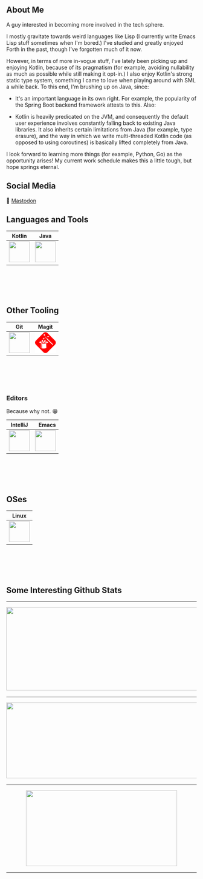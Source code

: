 ## About Me
A guy interested in becoming more involved in the tech sphere.

I mostly gravitate towards weird languages like Lisp (I currently
write Emacs Lisp stuff sometimes when I'm bored.) I've studied and
greatly enjoyed Forth in the past, though I've forgotten much of it
now.

However, in terms of more in-vogue stuff, I've lately been picking up
and enjoying Kotlin, because of its pragmatism (for example, avoiding
nullability as much as possible while still making it opt-in.) I also
enjoy Kotlin's strong static type system, something I came to love
when playing around with SML a while back. To this end, I'm brushing
up on Java, since:

- It's an important language in its own right. For example, the
  popularity of the Spring Boot backend framework attests to
  this. Also:

- Kotlin is heavily predicated on the JVM, and consequently the
  default user experience involves constantly falling back to existing
  Java libraries. It also inherits certain limitations from Java (for
  example, type erasure), and the way in which we write multi-threaded
  Kotlin code (as opposed to using coroutines) is basically lifted
  completely from Java.

I look forward to learning more things (for example, Python, Go) as
the opportunity arises! My current work schedule makes this a little
tough, but hope springs eternal.

## Social Media
🐘 [Mastodon](https://emacs.ch/@bci "My Fediverse presence.")

## Languages and Tools
| Kotlin | Java  |
|--------|-------|
| <img src="https://cdn.jsdelivr.net/gh/devicons/devicon@latest/icons/kotlin/kotlin-original.svg" width="55" height="55"/> | <img src="https://cdn.jsdelivr.net/gh/devicons/devicon@latest/icons/java/java-original.svg" width="55" height="55"/> |

<pre>




</pre>

## Other Tooling
| Git | Magit |
|-----|-------|
| <img src="https://cdn.jsdelivr.net/gh/devicons/devicon@latest/icons/git/git-original.svg" width="55" height="55" /> | <img src="magit-red.svg" width="55" height="55"/> |

<pre>




</pre>

### Editors

Because why not. 😁

| IntelliJ | Emacs  |
|----------|-------:|
| <img src="https://cdn.jsdelivr.net/gh/devicons/devicon@latest/icons/intellij/intellij-original.svg" width="55" height="55" /> | <img src="https://cdn.jsdelivr.net/gh/devicons/devicon@latest/icons/emacs/emacs-original.svg" width="55" height="55" />

<pre>




</pre>

## OSes

| Linux |
|-------|
| <img src="https://cdn.jsdelivr.net/gh/devicons/devicon@latest/icons/linux/linux-original.svg" width="55" height="55" /> |

<pre>




</pre>

## Some Interesting Github Stats

---

<p align="center">
  <img width="800" height="220" src="https://streak-stats.demolab.com?user=BrandonIrizarry&theme=highcontrast&hide_border=true&border_radius=5&card_width=800">
</p>

---

<p align="center">
  <img width="600" height="200" src="https://github-readme-stats.vercel.app/api?username=BrandonIrizarry&show_icons=true&theme=vision-friendly-dark">
</p>

---

<p align="center">
  <img width="400" height="200" src="https://github-readme-stats.vercel.app/api/top-langs/?username=BrandonIrizarry&size_weight=0.0005&count_weight=0.3&layout=compact&theme=vision-friendly-dark">
</p>

---

<div id="header" align="center">
  <img src="https://komarev.com/ghpvc/?username=BrandonIrizarry&style=for-the-badge&color=orange" alt=""/>
</div>
